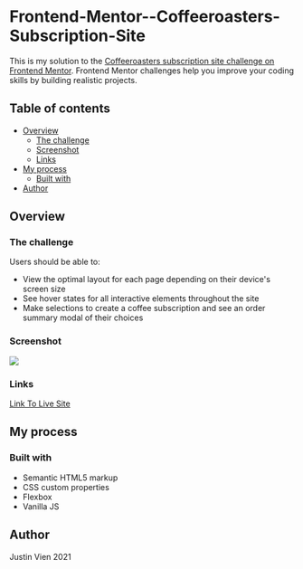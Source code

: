 # Frontend-Mentor--Coffeeroasters-Subscription-Site

This is my solution to the [Coffeeroasters subscription site challenge on Frontend Mentor](https://www.frontendmentor.io/challenges/coffeeroasters-subscription-site-5Fc26HVY6). Frontend Mentor challenges help you improve your coding skills by building realistic projects. 

## Table of contents

- [Overview](#overview)
  - [The challenge](#the-challenge)
  - [Screenshot](#screenshot)
  - [Links](#links)
- [My process](#my-process)
  - [Built with](#built-with)
- [Author](#author)

## Overview

### The challenge

Users should be able to:

- View the optimal layout for each page depending on their device's screen size
- See hover states for all interactive elements throughout the site
- Make selections to create a coffee subscription and see an order summary modal of their choices

### Screenshot

![](https://user-images.githubusercontent.com/54160489/128757029-fce428bd-2cf3-42d9-8918-a59592ae9a14.png)

### Links

[Link To Live Site](https://sleepy-clarke-40762d.netlify.app/)

## My process

### Built with

- Semantic HTML5 markup
- CSS custom properties
- Flexbox
- Vanilla JS

## Author

Justin Vien 2021
